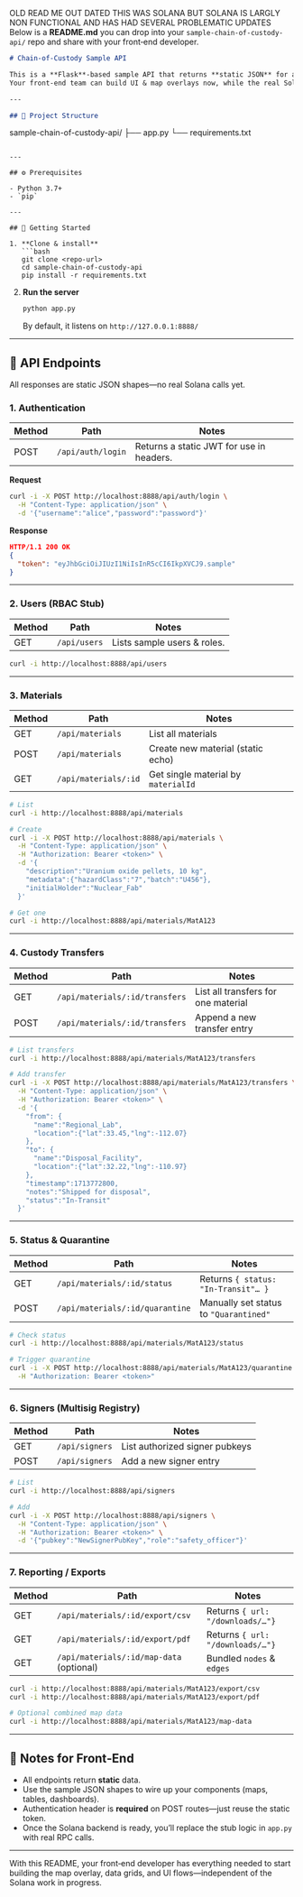 OLD READ ME OUT DATED THIS WAS SOLANA BUT SOLANA IS LARGLY NON FUNCTIONAL AND HAS HAD SEVERAL PROBLEMATIC UPDATES Below is a **README.md** you can drop into your `sample-chain-of-custody-api/` repo and share with your front‑end developer.

```markdown
# Chain‑of‑Custody Sample API

This is a **Flask**‑based sample API that returns **static JSON** for all endpoints.  
Your front‑end team can build UI & map overlays now, while the real Solana backend is in progress.

---

## 📁 Project Structure

```
sample-chain-of-custody-api/
├── app.py
└── requirements.txt
```

---

## ⚙️ Prerequisites

- Python 3.7+
- `pip`

---

## 🚀 Getting Started

1. **Clone & install**  
   ```bash
   git clone <repo-url>
   cd sample-chain-of-custody-api
   pip install -r requirements.txt
   ```

2. **Run the server**  
   ```bash
   python app.py
   ```
   By default, it listens on `http://127.0.0.1:8888/`

---

## 🔌 API Endpoints

All responses are static JSON shapes—no real Solana calls yet.

### 1. Authentication

| Method | Path                  | Notes                                      |
| ------ | --------------------- | ------------------------------------------ |
| POST   | `/api/auth/login`     | Returns a static JWT for use in headers.   |

**Request**

```bash
curl -i -X POST http://localhost:8888/api/auth/login \
  -H "Content-Type: application/json" \
  -d '{"username":"alice","password":"password"}'
```

**Response**

```json
HTTP/1.1 200 OK
{
  "token": "eyJhbGciOiJIUzI1NiIsInR5cCI6IkpXVCJ9.sample"
}
```

---

### 2. Users (RBAC Stub)

| Method | Path           | Notes                          |
| ------ | -------------- | ------------------------------ |
| GET    | `/api/users`   | Lists sample users & roles.    |

```bash
curl -i http://localhost:8888/api/users
```

---

### 3. Materials

| Method | Path                   | Notes                                         |
| ------ | ---------------------- | --------------------------------------------- |
| GET    | `/api/materials`       | List all materials                            |
| POST   | `/api/materials`       | Create new material (static echo)             |
| GET    | `/api/materials/:id`   | Get single material by `materialId`           |

```bash
# List
curl -i http://localhost:8888/api/materials

# Create
curl -i -X POST http://localhost:8888/api/materials \
  -H "Content-Type: application/json" \
  -H "Authorization: Bearer <token>" \
  -d '{
    "description":"Uranium oxide pellets, 10 kg",
    "metadata":{"hazardClass":"7","batch":"U456"},
    "initialHolder":"Nuclear_Fab"
  }'

# Get one
curl -i http://localhost:8888/api/materials/MatA123
```

---

### 4. Custody Transfers

| Method | Path                                            | Notes                                 |
| ------ | ----------------------------------------------- | ------------------------------------- |
| GET    | `/api/materials/:id/transfers`                  | List all transfers for one material   |
| POST   | `/api/materials/:id/transfers`                  | Append a new transfer entry           |

```bash
# List transfers
curl -i http://localhost:8888/api/materials/MatA123/transfers

# Add transfer
curl -i -X POST http://localhost:8888/api/materials/MatA123/transfers \
  -H "Content-Type: application/json" \
  -H "Authorization: Bearer <token>" \
  -d '{
    "from": {
      "name":"Regional_Lab",
      "location":{"lat":33.45,"lng":-112.07}
    },
    "to": {
      "name":"Disposal_Facility",
      "location":{"lat":32.22,"lng":-110.97}
    },
    "timestamp":1713772800,
    "notes":"Shipped for disposal",
    "status":"In-Transit"
  }'
```

---

### 5. Status & Quarantine

| Method | Path                                   | Notes                                 |
| ------ | -------------------------------------- | ------------------------------------- |
| GET    | `/api/materials/:id/status`            | Returns `{ status: "In‑Transit"… }`   |
| POST   | `/api/materials/:id/quarantine`        | Manually set status to `"Quarantined"`|

```bash
# Check status
curl -i http://localhost:8888/api/materials/MatA123/status

# Trigger quarantine
curl -i -X POST http://localhost:8888/api/materials/MatA123/quarantine \
  -H "Authorization: Bearer <token>"
```

---

### 6. Signers (Multisig Registry)

| Method | Path           | Notes                            |
| ------ | -------------- | -------------------------------- |
| GET    | `/api/signers` | List authorized signer pubkeys   |
| POST   | `/api/signers` | Add a new signer entry           |

```bash
# List
curl -i http://localhost:8888/api/signers

# Add
curl -i -X POST http://localhost:8888/api/signers \
  -H "Content-Type: application/json" \
  -H "Authorization: Bearer <token>" \
  -d '{"pubkey":"NewSignerPubKey","role":"safety_officer"}'
```

---

### 7. Reporting / Exports

| Method | Path                                             | Notes                          |
| ------ | ------------------------------------------------ | ------------------------------ |
| GET    | `/api/materials/:id/export/csv`                  | Returns `{ url: "/downloads/…"}`
| GET    | `/api/materials/:id/export/pdf`                  | Returns `{ url: "/downloads/…"}`
| GET    | `/api/materials/:id/map-data` (optional)         | Bundled `nodes` & `edges`      |

```bash
curl -i http://localhost:8888/api/materials/MatA123/export/csv
curl -i http://localhost:8888/api/materials/MatA123/export/pdf

# Optional combined map data
curl -i http://localhost:8888/api/materials/MatA123/map-data
```

---

## 🔧 Notes for Front‑End

- All endpoints return **static** data.  
- Use the sample JSON shapes to wire up your components (maps, tables, dashboards).  
- Authentication header is **required** on POST routes—just reuse the static token.  
- Once the Solana backend is ready, you’ll replace the stub logic in `app.py` with real RPC calls.

---

With this README, your front‑end developer has everything needed to start building the map overlay, data grids, and UI flows—independent of the Solana work in progress.
